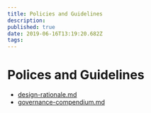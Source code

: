 ```yaml
---
title: Policies and Guidelines
description: 
published: true
date: 2019-06-16T13:19:20.682Z
tags: 
---
```


# Polices and Guidelines

* [design-rationale.md](/policies-and-guidelines/design-rationale.md)
* [governance-compendium.md](/policies-and-guidelines/governance-compendium.md)


